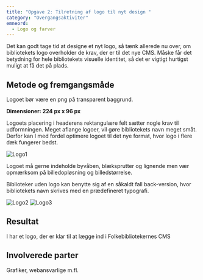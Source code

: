```yaml
---
title: "Opgave 2: Tilretning af logo til nyt design "
category: "Overgangsaktiviter"
emneord:
  - Logo og farver
---
```

Det kan godt tage tid at designe et nyt logo, så tænk allerede nu over, om bibliotekets logo overholder de krav, der er til det nye CMS. Måske får det betydning for hele bibliotekets visuelle identitet, så det er vigtigt hurtigst muligt at få det på plads. 

## Metode og fremgangsmåde ##
Logoet bør være en png på transparent baggrund.  

**Dimensioner: 224 px x 96 px** 

Logoets placering i headerens rektangulære felt sætter nogle krav til udformningen. Meget aflange logoer, vil gøre bibliotekets navn meget småt. Derfor kan I med fordel optimere logoet til det nye format, hvor logo i flere dæk fungerer bedst.  

![Logo1](https://github.com/danskernesdigitalebibliotek/folkebibliotekernes_cms_manual/assets/1641342/2e9b1a4a-e230-4c40-b7ef-3cce79bda76d)


Logoet må gerne indeholde byvåben, blæksprutter og lignende men vær opmærksom på billedopløsning og billedstørrelse.  

Biblioteker uden logo kan benytte sig af en såkaldt fall back-version, hvor bibliotekets navn skrives med en prædefineret typografi.   

![Logo2](https://github.com/danskernesdigitalebibliotek/folkebibliotekernes_cms_manual/assets/1641342/ca686b76-25ea-4bc3-a9ed-aa0e543fa9b1)
![Logo3](https://github.com/danskernesdigitalebibliotek/folkebibliotekernes_cms_manual/assets/1641342/f6787ec1-0160-4fa6-8be6-4897e5febeca)


## Resultat ##
I har et logo, der er klar til at lægge ind i Folkebibliotekernes CMS 

## Involverede parter ##
Grafiker, webansvarlige m.fl. 
